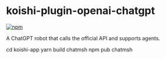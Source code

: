 # koishi-plugin-openai-chatgpt

[![npm](https://img.shields.io/npm/v/koishi-plugin-openai-chatgpt?style=flat-square)](https://www.npmjs.com/package/koishi-plugin-openai-chatgpt)

A ChatGPT robot that calls the official API and supports agents.

cd koishi-app
yarn build chatmsh
npm pub chatmsh
